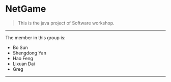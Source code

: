 # NetGame
>This is the java project of Software workshop.
---

The member in this group is:
- Bo Sun
- Shengdong Yan
- Hao Feng
- Lixuan Dai
- Greg
---
